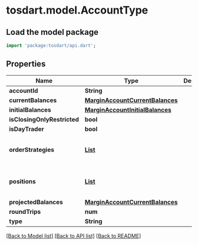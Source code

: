 # tosdart.model.AccountType

## Load the model package
```dart
import 'package:tosdart/api.dart';
```

## Properties
Name | Type | Description | Notes
------------ | ------------- | ------------- | -------------
**accountId** | **String** |  | [optional] 
**currentBalances** | [**MarginAccountCurrentBalances**](MarginAccountCurrentBalances.md) |  | [optional] 
**initialBalances** | [**MarginAccountInitialBalances**](MarginAccountInitialBalances.md) |  | [optional] 
**isClosingOnlyRestricted** | **bool** |  | [optional] 
**isDayTrader** | **bool** |  | [optional] 
**orderStrategies** | [**List<MarginAccountOrderStrategies>**](MarginAccountOrderStrategies.md) |  | [optional] [default to const []]
**positions** | [**List<CashAccountPositions>**](CashAccountPositions.md) |  | [optional] [default to const []]
**projectedBalances** | [**MarginAccountCurrentBalances**](MarginAccountCurrentBalances.md) |  | [optional] 
**roundTrips** | **num** |  | [optional] 
**type** | **String** |  | [optional] 

[[Back to Model list]](../README.md#documentation-for-models) [[Back to API list]](../README.md#documentation-for-api-endpoints) [[Back to README]](../README.md)


